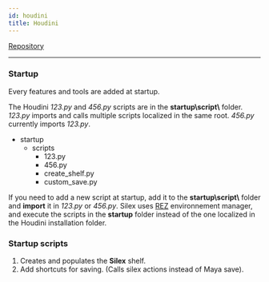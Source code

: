```yaml
---
id: houdini
title: Houdini
---
```


[Repository](https://github.com/ArtFXDev/silex_maya)

---

### Startup

Every features and tools are added at startup.

The Houdini _123.py_ and _456.py_ scripts are in the **startup\script\\** folder. _123.py_ imports and calls multiple scripts localized in the same root. _456.py_ currently imports _123.py_.

- startup
  - scripts
    - 123.py
    - 456.py
    - create_shelf.py
    - custom_save.py

If you need to add a new script at startup, add it to the **startup\script\\** folder and **import** it in _123.py_ or _456.py_. Silex uses [REZ](../../Workflow/Rez/Rez.mdx) environnement manager, and execute the scripts in the **startup** folder instead of the one localized in the Houdini installation folder.

### Startup scripts

1. Creates and populates the **Silex** shelf.
2. Add shortcuts for saving. (Calls silex actions instead of Maya save).
